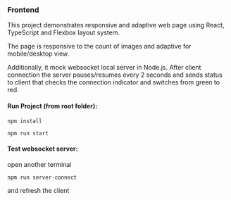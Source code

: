### Frontend

This project demonstrates responsive and adaptive web page using React, TypeScript and Flexbox layout system.

The page is responsive to the count of images and adaptive for mobile/desktop view.

Additionally, it mock websocket local server in Node.js. After client connection the server pauses/resumes every 2 seconds and sends status to client that checks the connection indicator and switches from green to red.

#### Run Project (from root folder):
```
npm install
```
```
npm run start
```

#### Test websocket server:
open another terminal
```
npm run server-connect
```
and refresh the client


